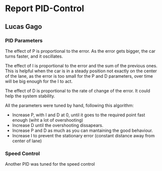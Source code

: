 
# Report PID-Control

## Lucas Gago

### PID Parameters

The effect of P is proportional to the error. As the error gets bigger, the car turns faster, and it oscillates.

The effect of I is proportional to the error and the sum of the previous ones. This is helpful when the car is in a steady position not exactly on the center of the lane, as the error is too small for the P and D parameters, over time will be big enough for the I to act.

The effect of D is proportional to the rate of change of the error. It could help the system stability.

All the parameters were tuned by hand, following this algorithm:

* Increase P, with I and D at 0, until it goes to the required point fast enough (wiht a lot of overshooting)
* Increase D until the overshooting dissapears. 
* Increase P and D as much as you can mantaining the good behaviour.
* Increase I to prevent the stationary error (constant distance away from center of lane)

### Speed Control

Another PID was tuned for the speed control
